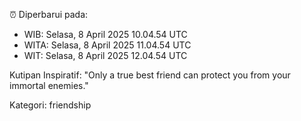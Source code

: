 ⏰ Diperbarui pada:
- WIB: Selasa, 8 April 2025 10.04.54 UTC
- WITA: Selasa, 8 April 2025 11.04.54 UTC
- WIT: Selasa, 8 April 2025 12.04.54 UTC

Kutipan Inspiratif:
"Only a true best friend can protect you from your immortal enemies."


Kategori: friendship

